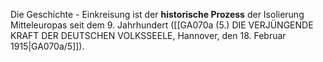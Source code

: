 
Die Geschichte - Einkreisung ist der **historische Prozess** der Isolierung Mitteleuropas seit dem 9. Jahrhundert ([[GA070a (5.) DIE VERJÜNGENDE KRAFT DER DEUTSCHEN VOLKSSEELE, Hannover, den 18. Februar 1915|GA070a/5]]).
